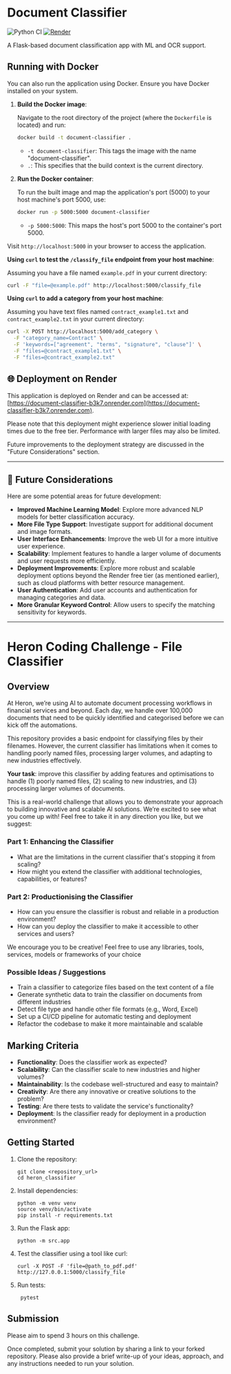 # Document Classifier

![Python CI](https://github.com/mspikerr/join-the-siege/actions/workflows/python-ci.yml/badge.svg)
[![Render](https://img.shields.io/badge/deployed-on%20Render-00c7d4)](https://document-classifier-b3k7.onrender.com)

A Flask-based document classification app with ML and OCR support.

## Running with Docker

You can also run the application using Docker. Ensure you have Docker installed on your system.

1.  **Build the Docker image**:

    Navigate to the root directory of the project (where the `Dockerfile` is located) and run:

    ```bash
    docker build -t document-classifier .
    ```

    * `-t document-classifier`: This tags the image with the name "document-classifier".
    * `.`: This specifies that the build context is the current directory.

2.  **Run the Docker container**:

    To run the built image and map the application's port (5000) to your host machine's port 5000, use:

    ```bash
    docker run -p 5000:5000 document-classifier
    ```

    * `-p 5000:5000`: This maps the host's port 5000 to the container's port 5000.

Visit `http://localhost:5000` in your browser to access the application.

**Using `curl` to test the `/classify_file` endpoint from your host machine**:

Assuming you have a file named `example.pdf` in your current directory:

```bash
curl -F "file=@example.pdf" http://localhost:5000/classify_file
```

**Using `curl` to add a category from your host machine**:

Assuming you have text files named `contract_example1.txt` and `contract_example2.txt` in your current directory:

```bash
curl -X POST http://localhost:5000/add_category \
  -F "category_name=Contract" \
  -F 'keywords=["agreement", "terms", "signature", "clause"]' \
  -F "files=@contract_example1.txt" \
  -F "files=@contract_example2.txt"
  ```


## 🌐 Deployment on Render

This application is deployed on Render and can be accessed at: [https://document-classifier-b3k7.onrender.com](https://document-classifier-b3k7.onrender.com).

Please note that this deployment might experience slower initial loading times due to the free tier. Performance with larger files may also be limited.

Future improvements to the deployment strategy are discussed in the "Future Considerations" section.

---

## 🔮 Future Considerations

Here are some potential areas for future development:

-   **Improved Machine Learning Model**: Explore more advanced NLP models for better classification accuracy.
-   **More File Type Support**: Investigate support for additional document and image formats.
-   **User Interface Enhancements**: Improve the web UI for a more intuitive user experience.
-   **Scalability**: Implement features to handle a larger volume of documents and user requests more efficiently.
-   **Deployment Improvements**: Explore more robust and scalable deployment options beyond the Render free tier (as mentioned earlier), such as cloud platforms with better resource management.
-   **User Authentication**: Add user accounts and authentication for managing categories and data.
-   **More Granular Keyword Control**: Allow users to specify the matching sensitivity for keywords.

---



# Heron Coding Challenge - File Classifier

## Overview

At Heron, we’re using AI to automate document processing workflows in financial services and beyond. Each day, we handle over 100,000 documents that need to be quickly identified and categorised before we can kick off the automations.

This repository provides a basic endpoint for classifying files by their filenames. However, the current classifier has limitations when it comes to handling poorly named files, processing larger volumes, and adapting to new industries effectively.

**Your task**: improve this classifier by adding features and optimisations to handle (1) poorly named files, (2) scaling to new industries, and (3) processing larger volumes of documents.

This is a real-world challenge that allows you to demonstrate your approach to building innovative and scalable AI solutions. We’re excited to see what you come up with! Feel free to take it in any direction you like, but we suggest:


### Part 1: Enhancing the Classifier

- What are the limitations in the current classifier that's stopping it from scaling?
- How might you extend the classifier with additional technologies, capabilities, or features?


### Part 2: Productionising the Classifier 

- How can you ensure the classifier is robust and reliable in a production environment?
- How can you deploy the classifier to make it accessible to other services and users?

We encourage you to be creative! Feel free to use any libraries, tools, services, models or frameworks of your choice

### Possible Ideas / Suggestions
- Train a classifier to categorize files based on the text content of a file
- Generate synthetic data to train the classifier on documents from different industries
- Detect file type and handle other file formats (e.g., Word, Excel)
- Set up a CI/CD pipeline for automatic testing and deployment
- Refactor the codebase to make it more maintainable and scalable

## Marking Criteria
- **Functionality**: Does the classifier work as expected?
- **Scalability**: Can the classifier scale to new industries and higher volumes?
- **Maintainability**: Is the codebase well-structured and easy to maintain?
- **Creativity**: Are there any innovative or creative solutions to the problem?
- **Testing**: Are there tests to validate the service's functionality?
- **Deployment**: Is the classifier ready for deployment in a production environment?


## Getting Started
1. Clone the repository:
    ```shell
    git clone <repository_url>
    cd heron_classifier
    ```

2. Install dependencies:
    ```shell
    python -m venv venv
    source venv/bin/activate
    pip install -r requirements.txt
    ```

3. Run the Flask app:
    ```shell
    python -m src.app
    ```

4. Test the classifier using a tool like curl:
    ```shell
    curl -X POST -F 'file=@path_to_pdf.pdf' http://127.0.0.1:5000/classify_file
    ```

5. Run tests:
   ```shell
    pytest
    ```

## Submission

Please aim to spend 3 hours on this challenge.

Once completed, submit your solution by sharing a link to your forked repository. Please also provide a brief write-up of your ideas, approach, and any instructions needed to run your solution. 
